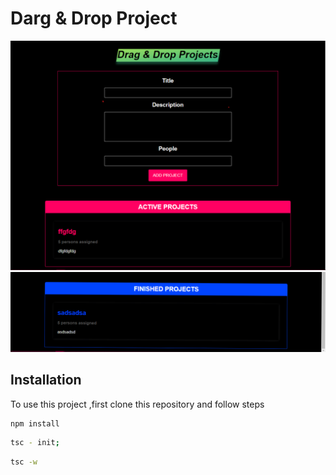 # Darg & Drop Project

![Website UI](project-img.png)
![Website UI](project-img-2.png)

## Installation

To use this project ,first clone this repository and
follow steps

```node
npm install
```

```bash
tsc - init;
```

```bash
tsc -w
```
